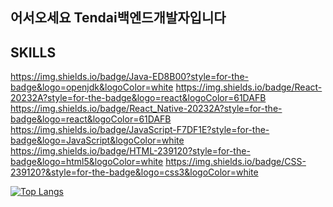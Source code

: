 ## 어서오세요 Tendai백엔드개발자입니다

## SKILLS
https://img.shields.io/badge/Java-ED8B00?style=for-the-badge&logo=openjdk&logoColor=white
https://img.shields.io/badge/React-20232A?style=for-the-badge&logo=react&logoColor=61DAFB
https://img.shields.io/badge/React_Native-20232A?style=for-the-badge&logo=react&logoColor=61DAFB
https://img.shields.io/badge/JavaScript-F7DF1E?style=for-the-badge&logo=JavaScript&logoColor=white
https://img.shields.io/badge/HTML-239120?style=for-the-badge&logo=html5&logoColor=white
https://img.shields.io/badge/CSS-239120?&style=for-the-badge&logo=css3&logoColor=white

[![Top Langs](https://github-readme-stats.vercel.app/api/top-langs/?username=yunseungbum
)](https://github.com/anuraghazra/github-readme-stats)


